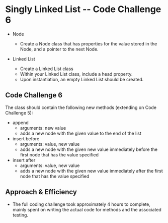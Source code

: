# Singly Linked List -- Code Challenge 6

* Node
  * Create a Node class that has properties for the value stored in the Node, and a pointer to the next Node.

* Linked List
  * Create a Linked List class
  * Within your Linked List class, include a head property.
  * Upon instantiation, an empty Linked List should be created.

## Code Challenge 6

The class should contain the following new methods (extending on Code Challenge 5):

* append
  * arguments: new value
  * adds a new node with the given value to the end of the list
* insert before
  * arguments: value, new value
  * adds a new node with the given new value immediately before the first node that has the value specified
* insert after
  * arguments: value, new value
  * adds a new node with the given new value immediately after the first node that has the value specified

## Approach & Efficiency

* The full coding challenge took approximately 4 hours to complete, mainly spent on writing the actual code for methods and the associated testing.
